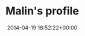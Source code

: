 ---
title:		"Malin's profile"
type:		"photos"
mediatype:		"upload"
location:		"Berlin, Germany"
date:		"2014-04-19 18:52:22+00:00"
album:		"people"
filename:		"norwegian-actress-profile.md"
series:		"unicorns"
cl_public_id:		"people/norwegian-actress-profile"
cl_version:		1497005500
format:		"tiff"
bytes:		1996236
width:		961
height:		1440
colours:
- "#1E3118"
- "#362419"
- "#78513C"
- "#C0866C"
- "#211105"
- "#2D351F"
- "#302618"
- "#767788"
- "#AAB1C8"
- "#C38D87"
- "#322D2A"
- "#7A6A67"
- "#C7A3A0"
- "#2B2A2F"
exposure_mode:		"Auto"
program:		"Program AE"
aperture:		"2.8"
focal_length:		"200.0 mm"
iso:		"640"
shutter_speed:		"1/1600"
metering:		"Spot"
flash:		"Off, Did not fire"
white_balance:		"Custom"
colour_temp:		"4100"
has_crop:		"false"
orientation:		"Horizontal (normal)"
camera_model:		"NIKON D800"
lens_info:		"70-200mm f/2.8"
artist:		"No artist info"
x_resolution:		"300"
y_resolution:		"300"
---